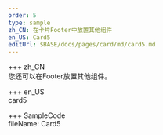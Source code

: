```yaml
---   
order: 5 
type: sample  
zh_CN: 在卡片Footer中放置其他组件 
en_US: Card5
editUrl: $BASE/docs/pages/card/md/card5.md
---      
```


+++ zh_CN   
您还可以在Footer放置其他组件。

+++ en_US   
card5

+++ SampleCode  
fileName: Card5
